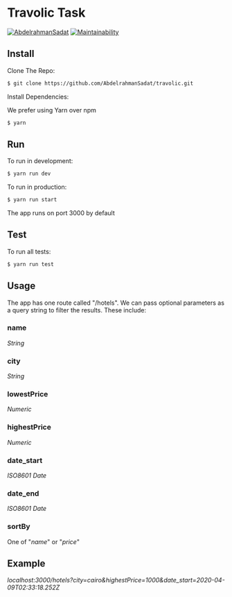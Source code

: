# Travolic Task

[![AbdelrahmanSadat](https://circleci.com/gh/AbdelrahmanSadat/travolic.svg?style=svg)](https://circleci.com/gh/AbdelrahmanSadat/travolic)
[![Maintainability](https://api.codeclimate.com/v1/badges/16625ecb7ed48cee0d4b/maintainability)](https://codeclimate.com/github/AbdelrahmanSadat/travolic/maintainability)
<!-- [![Test Coverage](https://api.codeclimate.com/v1/badges/16625ecb7ed48cee0d4b/test_coverage)](https://codeclimate.com/github/AbdelrahmanSadat/travolic/test_coverage) -->

## Install

Clone The Repo:

```sh
$ git clone https://github.com/AbdelrahmanSadat/travolic.git
```

Install Dependencies:

We prefer using Yarn over npm

```sh
$ yarn
```

## Run

To run in development:

```sh
$ yarn run dev
```

To run in production:

```sh
$ yarn run start
```
The app runs on port 3000 by default

## Test

To run all tests:

```sh
$ yarn run test
```

## Usage

The app has one route called "/hotels". 
We can pass optional parameters as a query string to filter the results. 
These include:

### **name**

_String_

### **city**

_String_

### **lowestPrice**

_Numeric_

### **highestPrice**

_Numeric_

### **date_start**

_ISO8601 Date_

### **date_end**

_ISO8601 Date_

### **sortBy**

One of "_name_" or "_price_"

## Example

*localhost:3000/hotels?city=cairo&highestPrice=1000&date_start=2020-04-09T02:33:18.252Z*
